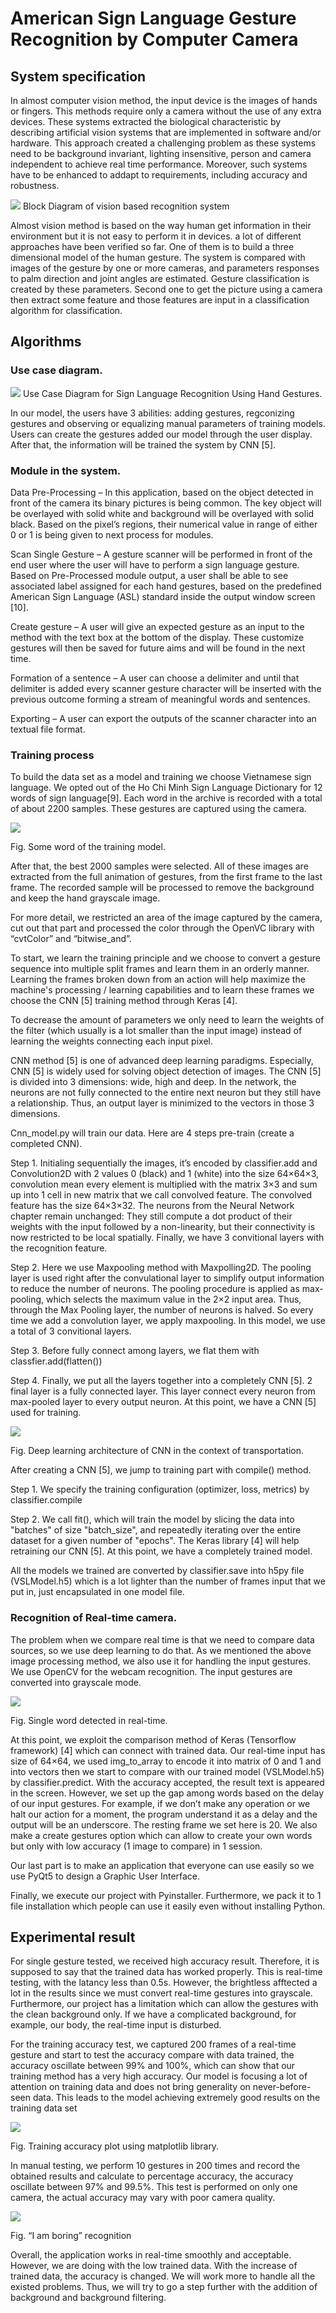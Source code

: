 # American Sign Language Gesture Recognition by Computer Camera

## System specification

In almost computer vision method, the input device is the images of hands or fingers. This methods require only a camera without the use of any extra devices. These systems extracted the biological characteristic by describing artificial vision systems that are implemented in software and/or hardware. This approach created a challenging problem as these systems need to be background invariant, lighting insensitive, person and camera independent to achieve real time performance. Moreover, such systems have to be enhanced to addapt to requirements, including accuracy and robustness.

<img src="img/1.png" >
Block Diagram of vision based recognition system 

Almost vision method is based on the way human get information in their environment but it is not easy to perform it in devices. a lot of different approaches have been verified so far. One of them is to build a three dimensional model of the human gesture. The system is compared with images of the gesture by one or more cameras, and parameters responses to palm direction and joint angles are estimated. Gesture classification is created by these parameters. Second one to get the picture using a camera then extract some feature and those features are input in a classification algorithm for classification.

## Algorithms

### Use case diagram.
<img src="img/2.png" >
Use Case Diagram for Sign Language Recognition Using Hand Gestures.

In our model, the users have 3 abilities: adding gestures, regconizing gestures and observing or equalizing manual parameters of training models. Users can create the gestures added our model through the user display. After that, the information will be trained the system by CNN [5].

### Module in the system.

Data Pre-Processing – In this application, based on the object detected in front of the camera its binary pictures is being common. The key object will be overlayed with solid white and background will be overlayed with solid black. Based on the pixel’s regions, their numerical value in range of either 0 or 1 is being given to next process for modules.

Scan Single Gesture – A gesture scanner will be performed in front of the end user where the user will have to perform a sign language gesture. Based on Pre-Processed module output, a user shall be able to see associated label assigned for each hand gestures, based on the predefined American Sign Language (ASL) standard inside the output window screen [10].

Create gesture – A user will give an expected gesture as an input to the method with the text box at the bottom of the display. These customize gestures will then be saved for future aims and will be found in the next time.

Formation of a sentence – A user can choose a delimiter and until that delimiter is added every scanner gesture character will be inserted with the previous outcome forming a stream of meaningful words and sentences.

Exporting – A user can export the outputs of the scanner character into an textual file format.

###	Training process

To build the data set as a model and training we choose Vietnamese sign language. We opted out of the Ho Chi Minh Sign Language Dictionary for 12 words of sign language[9]. Each word in the archive is recorded with a total of about 2200 samples. These gestures are captured using the camera. 

<img src="img/2.5.png" >

Fig. Some word of the training model.

After that, the best 2000 samples were selected. All of these images are extracted from the full animation of gestures, from the first frame to the last frame. The recorded sample will be processed to remove the background and keep the hand grayscale image.

For more detail, we restricted an area of the image captured by the camera, cut out that part and processed the color through the OpenVC library with “cvtColor” and “bitwise_and”.

To start, we learn the training principle and we choose to convert a gesture sequence into multiple split frames and learn them in an orderly manner. Learning the frames broken down from an action will help maximize the machine's processing / learning capabilities and to learn these frames we choose the CNN [5] training method through Keras [4].

To decrease the amount of parameters we only need to learn the weights of the filter (which usually is a lot smaller than the input image) instead of learning the weights connecting each input pixel.

CNN method [5]  is one of advanced deep learning paradigms. Especially, CNN [5]  is widely used for solving object detection of images. The CNN [5] is divided into 3 dimensions: wide, high and deep. In the network, the neurons are not fully connected to the entire next neuron but they still have a relationship. Thus, an output layer is minimized to the vectors in those 3 dimensions.

Cnn_model.py will train our data. Here are 4 steps pre-train (create a completed CNN).

Step 1. Initialing sequentially the images, it’s encoded by classifier.add and Convolution2D with 2 values 0 (black) and 1 (white) into the size 64×64×3, convolution mean every element is multiplied with the matrix 3×3 and sum up into 1 cell in new matrix that we call convolved feature. The convolved feature has the size 64×3×32. The neurons from the Neural Network chapter remain unchanged: They still compute a dot product of their weights with the input followed by a non-linearity, but their connectivity is now restricted to be local spatially. Finally, we have 3 convitional layers with the recognition feature.

Step 2. Here we use Maxpooling method with Maxpolling2D. The pooling layer is used right after the convulational layer to simplify output information to reduce the number of neurons. The pooling procedure is applied as max-pooling, which selects the maximum value in the 2×2 input area. Thus, through the Max Pooling layer, the number of neurons is halved. So every time we add a convolution layer, we apply maxpooling. In this model, we use a total of 3 convitional layers.

Step 3. Before fully connect among layers, we flat them with classfier.add(flatten())

Step 4. Finally, we put all the layers together into a completely CNN [5]. 2 final layer is a fully connected layer. This layer connect every neuron from max-pooled layer to every output neuron. At this point, we have a CNN [5]  used for training.

<img src="img/3.png" >

Fig. Deep learning architecture of CNN in the context of transportation.

After creating a CNN [5], we jump to training part with compile() method.

Step 1. We specify the training configuration (optimizer, loss, metrics) by classifier.compile

Step 2. We call fit(), which will train the model by slicing the data into "batches" of size "batch_size", and repeatedly iterating over the entire dataset for a given number of "epochs". The Keras library [4] will help retraining our CNN [5]. At this point, we have a completely trained model.

All the models we trained are converted by classifier.save into h5py file (VSLModel.h5) which is a lot lighter than the number of frames input that we put in, just encapsulated in one model file.

### Recognition of Real-time camera.

The problem when we compare real time is that we need to compare data sources, so we use deep learning to do that. As we mentioned the above image processing method, we also use it for handling the input gestures. We use OpenCV for the webcam recognition. The input gestures are converted into grayscale mode.

<img src="img/4.png" >

Fig. Single word detected in real-time.

At this point, we exploit the comparison method of Keras (Tensorflow framework) [4] which can connect with trained data. Our real-time input has size of 64×64, we used img_to_array to encode it into matrix of 0 and 1 and into vectors then we start to compare with our trained model (VSLModel.h5) by classifier.predict. With the accuracy accepted, the result text is appeared in the screen. However, we set up the gap among words based on the delay of our input gestures. For example, if we don’t make any operation or we halt our action for a moment, the program understand it as a delay and the output will be an underscore. The resting frame we set here is 20. We also make a create gestures option which can allow to create your own words but only with low accuracy (1 image to compare) in 1 session.

Our last part is to make an application that everyone can use easily so we use PyQt5 to design a Graphic User Interface.

Finally, we execute our project with Pyinstaller. Furthermore, we pack it to 1 file installation which people can use it easily even without installing Python.

## Experimental result

For single gesture tested, we received high accuracy result. Therefore, it is supposed to say that the trained data has worked properly. This is real-time testing, with the latancy less than 0.5s.  However, the brightless afftected a lot in the results since we must convert real-time gestures into grayscale. Furthermore, our project has a limitation which can allow the gestures with the clean background only. If we have a complicated background, for example, our body, the real-time input is disturbed.

For the training accuracy test, we captured 200 frames of a real-time gesture and start to test the accuracy compare with data trained, the accuracy oscillate between 99% and 100%, which can show that our training method has a very high accuracy. Our model is focusing a lot of attention on training data and does not bring generality on never-before-seen data. This leads to the model achieving extremely good results on the training data set

 <img src="img/4.5.png" >

Fig. Training accuracy plot using matplotlib library.

In manual testing, we perform 10 gestures in 200 times and record the obtained results and calculate to percentage accuracy, the accuracy oscillate between 97% and 99.5%. This test is performed on only one camera, the actual accuracy may vary with poor camera quality.

<img src="img/5.png" >

Fig.  “I am boring” recognition

Overall, the application works in real-time smoothly and acceptable. However, we are doing with the low trained data. With the increase of trained data, the accuracy is changed. We will work more to handle all the existed problems. Thus, we will try to go a step further with the addition of background and background filtering.

